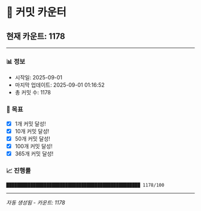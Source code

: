 # 🔢 커밋 카운터

## 현재 카운트: 1178

---

### 📊 정보
- 시작일: 2025-09-01
- 마지막 업데이트: 2025-09-01 01:16:52
- 총 커밋 수: 1178

### 🎯 목표
- [x] 1개 커밋 달성!
- [x] 10개 커밋 달성!
- [x] 50개 커밋 달성!
- [x] 100개 커밋 달성!
- [x] 365개 커밋 달성!

### 📈 진행률
```
██████████████████████████████████████████████████ 1178/100
```

---
*자동 생성됨 - 카운트: 1178*
